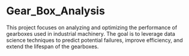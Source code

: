 # Gear_Box_Analysis
This project focuses on analyzing and optimizing the performance of gearboxes used in industrial machinery. The goal is to leverage data science techniques to predict potential failures, improve efficiency, and extend the lifespan of the gearboxes.
